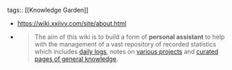 tags:: [[Knowledge Garden]]

- https://wiki.xxiivv.com/site/about.html
- > The aim of this wiki is to build a form of **personal assistant** to help with the management of a vast repository of recorded statistics which includes [daily logs](https://wiki.xxiivv.com/site/journal.html), notes on [various projects](https://wiki.xxiivv.com/site/index.html) and [curated pages of general knowledge](https://wiki.xxiivv.com/site/mirrors.html).